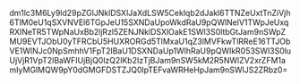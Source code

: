 dm1lc3M6Ly9ld29pZGlJNklDSXlJaXdLSW5Ceklqb2dJakl6TTNZeUxtTnZiVjh6TlM0eU1qSXVNVEl6TGpJeU15SXNDaUpoWkdRaU9pQWlNelV1TWpJeUxqRXlNeTR5TWpNaUxBb2ljRzl5ZENJNklDSXlOakE1SWl3S0ltbGtJam9nSWpZMU9EVTJObU0yTFRCbU5HUXRORGd5TlMxaU1qZ3lMVFkwTlRReE16TTJObVE1WlNJc0NpSmhhV1FpT2lBaU1DSXNDaUp1WlhRaU9pQWlkR053SWl3S0luUjVjR1VpT2lBaWFIUjBjQ0lzQ2lKb2IzTjBJam9nSW5kM2R5NWlZV2xrZFM1amIyMGlMQW9pY0dGMGFDSTZJQ0lpTEFvaWRHeHpJam9nSWlJS2ZRbz0=
